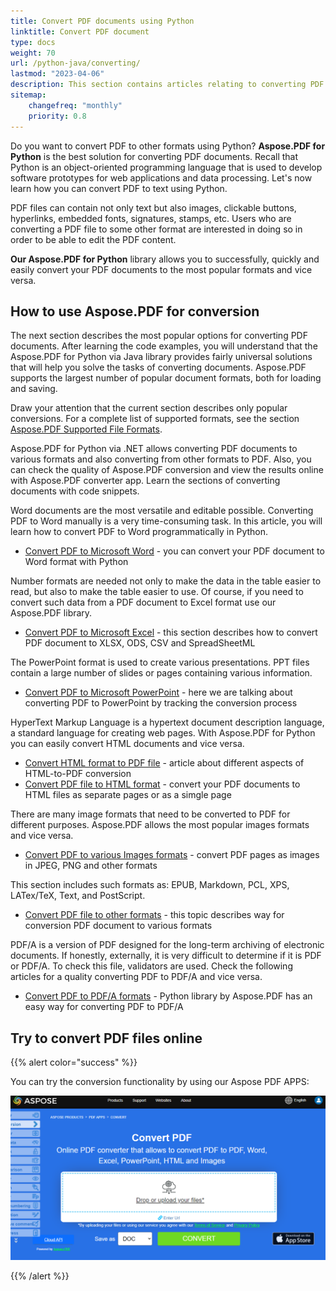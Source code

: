 ```yaml
---
title: Convert PDF documents using Python
linktitle: Convert PDF document
type: docs
weight: 70
url: /python-java/converting/
lastmod: "2023-04-06"
description: This section contains articles relating to converting PDF documents into different formats and vice versa using Python API.
sitemap:
    changefreq: "monthly"
    priority: 0.8
---
```


Do you want to convert PDF to other formats using Python? **Aspose.PDF for Python** is the best solution for converting PDF documents. Recall that Python is an object-oriented programming language that is used to develop software prototypes for web applications and data processing. Let's now learn how you can convert PDF to text using Python.

PDF files can contain not only text but also images, clickable buttons, hyperlinks, embedded fonts, signatures, stamps, etc. Users who are converting a PDF file to some other format are interested in doing so in order to be able to edit the PDF content.

**Our Aspose.PDF for Python** library allows you to successfully, quickly and easily convert your PDF documents to the most popular formats and vice versa.

## How to use Aspose.PDF for conversion

The next section describes the most popular options for converting PDF documents.
After learning the code examples, you will understand that the Aspose.PDF for Python via Java library provides fairly universal solutions that will help you solve the tasks of converting documents.
Aspose.PDF supports the largest number of popular document formats, both for loading and saving.

Draw your attention that the current section describes only popular conversions.
For a complete list of supported formats, see the section [Aspose.PDF Supported File Formats](https://docs.aspose.com/pdf/python-java/supported-file-formats/).

Aspose.PDF for Python via .NET allows converting PDF documents to various formats and also converting from other formats to PDF. Also, you can check the quality of Aspose.PDF conversion and view the results online with Aspose.PDF converter app. Learn the sections of converting documents with code snippets.

Word documents are the most versatile and editable possible. Converting PDF to Word manually is a very time-consuming task. In this article, you will learn how to convert PDF to Word programmatically in Python.

- [Convert PDF to Microsoft Word](/pdf/python-java/convert-pdf-to-word/) - you can convert your PDF document to Word format with Python

Number formats are needed not only to make the data in the table easier to read, but also to make the table easier to use. Of course, if you need to convert such data from a PDF document to Excel format use our Aspose.PDF library.

- [Convert PDF to Microsoft Excel](/pdf/python-java/convert-pdf-to-excel/) - this section describes how to convert PDF document to XLSX, ODS, CSV and SpreadSheetML

The PowerPoint format is used to create various presentations. PPT files contain a large number of slides or pages containing various information.

- [Convert PDF to Microsoft PowerPoint](/pdf/python-java/convert-pdf-to-powerpoint/) - here we are talking about converting PDF to PowerPoint by tracking the conversion process

HyperText Markup Language is a hypertext document description language, a standard language for creating web pages. With Aspose.PDF for Python you can easily convert HTML documents and vice versa.

- [Convert HTML format to PDF file](/pdf/python-java/convert-html-to-pdf/) - article about different aspects of HTML-to-PDF conversion
- [Convert PDF file to HTML format](/pdf/python-java/convert-pdf-to-html/) - convert your PDF documents to HTML files as separate pages or as a simgle page

There are many image formats that need to be converted to PDF for different purposes. Aspose.PDF allows the most popular images formats and vice versa.

- [Convert PDF to various Images formats](/pdf/python-java/convert-pdf-to-images-format/) - convert PDF pages as images in JPEG, PNG and other formats

This section includes such formats as: EPUB, Markdown, PCL, XPS, LATex/TeX, Text, and PostScript.

- [Convert PDF file to other formats](/pdf/python-java/convert-pdf-to-other-files/) - this topic describes way for conversion PDF document to various formats

PDF/A is a version of PDF designed for the long-term archiving of electronic documents.
If honestly, externally, it is very difficult to determine if it is PDF or PDF/A. To check this file, validators are used. Check the following articles for a quality converting PDF to PDF/A and vice versa.

- [Convert PDF to PDF/A formats](/pdf/python-java/convert-pdf-to-pdfa/) - Python library by Aspose.PDF has an easy way for converting PDF to PDF/A

## Try to convert PDF files online

{{% alert color="success" %}}

You can try the conversion functionality by using our Aspose PDF APPS:

[![Aspose PDF APP](app.png)](https://products.aspose.app/pdf/conversion)

{{% /alert %}}
